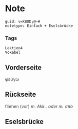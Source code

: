 # Note
```
guid: v=KBOD;@~#
notetype: Einfach + Eselsbrücke
```

### Tags
```
Lektion4
Vokabel
```

## Vorderseite
<span style="color: rgb(62, 62, 62);">φεύγω</span>

## Rückseite
<span style="color: rgb(62, 62, 62);">fliehen (vor) <i>m. Akk.. oder m. από</i></span>

## Eselsbrücke


